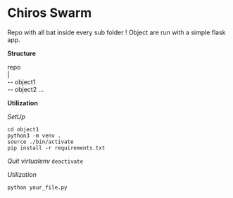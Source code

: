 # Chiros Swarm

Repo with all bat inside every sub folder !
Object are run with a simple flask app.

__Structure__

repo <br>
  | <br>
  -- object1 <br>
  -- object2
  ...

__Utilization__

*SetUp*
```
cd object1
python3 -m venv .
source ./bin/activate
pip install -r requirements.txt
```

*Quit virtualenv*
`deactivate`

*Utilization*
```
python your_file.py
```



